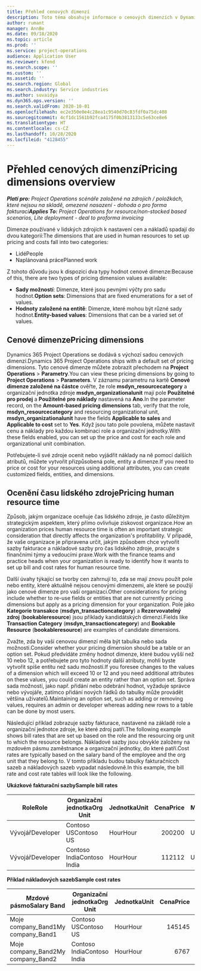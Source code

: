 ```yaml
---
title: Přehled cenových dimenzí
description: Toto téma obsahuje informace o cenových dimenzích v Dynamics 365 Project Operations.
author: rumant
manager: AnnBe
ms.date: 09/18/2020
ms.topic: article
ms.prod: ''
ms.service: project-operations
audience: Application User
ms.reviewer: kfend
ms.search.scope: ''
ms.custom: ''
ms.assetid: ''
ms.search.region: Global
ms.search.industry: Service industries
ms.author: suvaidya
ms.dyn365.ops.version: ''
ms.search.validFrom: 2020-10-01
ms.openlocfilehash: ec2e350e0e4c28ea1c9540d70c83fdf0a75dc408
ms.sourcegitcommit: 4cf1dc1561b92fca4175f0b3813133c5e63ce8e6
ms.translationtype: HT
ms.contentlocale: cs-CZ
ms.lasthandoff: 10/28/2020
ms.locfileid: "4128455"
---
```

# <a name="pricing-dimensions-overview"></a><span data-ttu-id="585cd-103">Přehled cenových dimenzí</span><span class="sxs-lookup"><span data-stu-id="585cd-103">Pricing dimensions overview</span></span>

<span data-ttu-id="585cd-104">_**Platí pro:** Project Operations scénáře založené na zdrojích / položkách, které nejsou na skladě, omezené nasazení - dohoda o pro forma fakturaci_</span><span class="sxs-lookup"><span data-stu-id="585cd-104">_**Applies To:** Project Operations for resource/non-stocked based scenarios, Lite deployment - deal to proforma invoicing_</span></span>

<span data-ttu-id="585cd-105">Dimenze používané v lidských zdrojích k nastavení cen a nákladů spadají do dvou kategorií:</span><span class="sxs-lookup"><span data-stu-id="585cd-105">The dimensions that are used in human resources to set up pricing and costs fall into two categories:</span></span>

- <span data-ttu-id="585cd-106">Lidé</span><span class="sxs-lookup"><span data-stu-id="585cd-106">People</span></span>
- <span data-ttu-id="585cd-107">Naplánovaná práce</span><span class="sxs-lookup"><span data-stu-id="585cd-107">Planned work</span></span>

<span data-ttu-id="585cd-108">Z tohoto důvodu jsou k dispozici dva typy hodnot cenové dimenze:</span><span class="sxs-lookup"><span data-stu-id="585cd-108">Because of this, there are two types of pricing dimension values available:</span></span>

- <span data-ttu-id="585cd-109">**Sady možností**: Dimenze, které jsou pevnými výčty pro sadu hodnot.</span><span class="sxs-lookup"><span data-stu-id="585cd-109">**Option sets**: Dimensions that are fixed enumerations for a set of values.</span></span>
- <span data-ttu-id="585cd-110">**Hodnoty založené na entitě**: Dimenze, které mohou být různé sady hodnot.</span><span class="sxs-lookup"><span data-stu-id="585cd-110">**Entity-based values**: Dimensions that can be a varied set of values.</span></span>

## <a name="pricing-dimensions"></a><span data-ttu-id="585cd-111">Cenové dimenze</span><span class="sxs-lookup"><span data-stu-id="585cd-111">Pricing dimensions</span></span>

<span data-ttu-id="585cd-112">Dynamics 365 Project Operations se dodává s výchozí sadou cenových dimenzí.</span><span class="sxs-lookup"><span data-stu-id="585cd-112">Dynamics 365 Project Operations ships with a default set of pricing dimensions.</span></span> <span data-ttu-id="585cd-113">Tyto cenové dimenze můžete zobrazit přechodem na **Project Operations** > **Parametry**.</span><span class="sxs-lookup"><span data-stu-id="585cd-113">You can view these pricing dimensions by going to **Project Operations** > **Parameters**.</span></span> <span data-ttu-id="585cd-114">V záznamu parametru na kartě **Cenové dimenze založené na částce** ověřte, že role **msdyn_resourcecategory** a organizační jednotka zdroje **msdyn_organizationalunit** mají pole **Použitelné pro prodej** a **Použitelné pro náklady** nastavená na **Ano**.</span><span class="sxs-lookup"><span data-stu-id="585cd-114">In the parameter record, on the **Amount-based pricing dimensions** tab, verify that the role, **msdyn_resourcecategory** and resourcing organizational unit, **msdyn_organizationalunit** have the fields **Applicable to sales** and **Applicable to cost** set to **Yes**.</span></span> <span data-ttu-id="585cd-115">Když jsou tato pole povolena, můžete nastavit cenu a náklady pro každou kombinaci role a organizační jednotky.</span><span class="sxs-lookup"><span data-stu-id="585cd-115">With these fields enabled, you can set up the price and cost for each role and organizational unit combination.</span></span>

<span data-ttu-id="585cd-116">Potřebujete-li své zdroje ocenit nebo vyjádřit náklady na ně pomocí dalších atributů, můžete vytvořit přizpůsobená pole, entity a dimenze.</span><span class="sxs-lookup"><span data-stu-id="585cd-116">If you need to price or cost for your resources using additional attributes, you can create customized fields, entities, and dimensions.</span></span>

## <a name="pricing-human-resource-time"></a><span data-ttu-id="585cd-117">Ocenění času lidského zdroje</span><span class="sxs-lookup"><span data-stu-id="585cd-117">Pricing human resource time</span></span>
<span data-ttu-id="585cd-118">Způsob, jakým organizace oceňuje čas lidského zdroje, je často důležitým strategickým aspektem, který přímo ovlivňuje ziskovost organizace.</span><span class="sxs-lookup"><span data-stu-id="585cd-118">How an organization prices human resource time is often an important strategic consideration that directly affects the organization's profitability.</span></span> <span data-ttu-id="585cd-119">V případě, že vaše organizace je připravena určit, jakým způsobem chce vytvořit sazby fakturace a nákladové sazby pro čas lidského zdroje, pracujte s finančními týmy a vedoucími praxe.</span><span class="sxs-lookup"><span data-stu-id="585cd-119">Work with the finance teams and practice heads when your organization is ready to identify how it wants to set up bill and cost rates for human resource time.</span></span>

<span data-ttu-id="585cd-120">Další úvahy týkající se tvorby cen zahrnují to, zda se mají znovu použít pole nebo entity, které aktuálně nejsou cenovými dimenzemi, ale které se použijí jako cenové dimenze pro vaši organizaci.</span><span class="sxs-lookup"><span data-stu-id="585cd-120">Other considerations for pricing include whether to re-use fields or entities that are not currently pricing dimensions but apply as a pricing dimension for your organization.</span></span> <span data-ttu-id="585cd-121">Pole jako **Kategorie transakce** (**msdyn_transactioncategory**) a **Rezervovatelný zdroj** (**bookableresource**) jsou příklady kandidátských dimenzí.</span><span class="sxs-lookup"><span data-stu-id="585cd-121">Fields like **Transaction Category** (**msdyn_transactioncategory**) and **Bookable Resource** (**bookableresource**) are examples of candidate dimensions.</span></span> 

<span data-ttu-id="585cd-122">Zvažte, zda by vaší cenovou dimenzí měla být tabulka nebo sada možností.</span><span class="sxs-lookup"><span data-stu-id="585cd-122">Consider whether your pricing dimension should be a table or an option set.</span></span> <span data-ttu-id="585cd-123">Pokud předvídáte změny hodnot dimenze, které budou vyšší než 10 nebo 12, a potřebujete pro tyto hodnoty další atributy, mohli byste vytvořit spíše entitu než sadu možností.</span><span class="sxs-lookup"><span data-stu-id="585cd-123">If you foresee changes to the values of a dimension which will exceed 10 or 12 and you need additional attributes on these values, you could create an entity rather than an option set.</span></span> <span data-ttu-id="585cd-124">Správa sada možností, jako např. přidání nebo odebrání hodnot, vyžaduje správce nebo vývojáře, zatímco přidání nových řádků do tabulky může provádět většina uživatelů.</span><span class="sxs-lookup"><span data-stu-id="585cd-124">Maintaining an option set, such as adding or removing values, requires an admin or developer whereas adding new rows to a table can be done by most users.</span></span>

<span data-ttu-id="585cd-125">Následující příklad zobrazuje sazby fakturace, nastavené na základě role a organizační jednotce zdroje, ke které zdroj patří.</span><span class="sxs-lookup"><span data-stu-id="585cd-125">The following example shows bill rates that are set up based on the role and the resourcing org unit to which the resource belongs.</span></span> <span data-ttu-id="585cd-126">Nákladové sazby jsou obvykle založeny na mzdovém pásmu zaměstnance a organizační jednotky, do které patří.</span><span class="sxs-lookup"><span data-stu-id="585cd-126">Cost rates are typically based on the salary band of the employee and the org unit that they belong to.</span></span> <span data-ttu-id="585cd-127">V tomto příkladu budou tabulky fakturačnícch sazeb a nákladových sazeb vypadat následovně.</span><span class="sxs-lookup"><span data-stu-id="585cd-127">In this example, the bill rate and cost rate tables will look like the following.</span></span>

<span data-ttu-id="585cd-128">**Ukázkové fakturační sazby**</span><span class="sxs-lookup"><span data-stu-id="585cd-128">**Sample bill rates**</span></span>

| <span data-ttu-id="585cd-129">Role</span><span class="sxs-lookup"><span data-stu-id="585cd-129">Role</span></span>        | <span data-ttu-id="585cd-130">Organizační jednotka</span><span class="sxs-lookup"><span data-stu-id="585cd-130">Org Unit</span></span>    |<span data-ttu-id="585cd-131">Jednotka</span><span class="sxs-lookup"><span data-stu-id="585cd-131">Unit</span></span>      |<span data-ttu-id="585cd-132">Cena</span><span class="sxs-lookup"><span data-stu-id="585cd-132">Price</span></span>      |<span data-ttu-id="585cd-133">Měna</span><span class="sxs-lookup"><span data-stu-id="585cd-133">Currency</span></span>  |
| ------------|-------------|----------|----------:|----------|
| <span data-ttu-id="585cd-134">Vývojář</span><span class="sxs-lookup"><span data-stu-id="585cd-134">Developer</span></span>   | <span data-ttu-id="585cd-135">Contoso US</span><span class="sxs-lookup"><span data-stu-id="585cd-135">Contoso US</span></span>  |<span data-ttu-id="585cd-136">Hour</span><span class="sxs-lookup"><span data-stu-id="585cd-136">Hour</span></span> | <span data-ttu-id="585cd-137">200</span><span class="sxs-lookup"><span data-stu-id="585cd-137">200</span></span>|<span data-ttu-id="585cd-138">USD</span><span class="sxs-lookup"><span data-stu-id="585cd-138">USD</span></span>     |
| <span data-ttu-id="585cd-139">Vývojář</span><span class="sxs-lookup"><span data-stu-id="585cd-139">Developer</span></span>   | <span data-ttu-id="585cd-140">Contoso India</span><span class="sxs-lookup"><span data-stu-id="585cd-140">Contoso India</span></span> |<span data-ttu-id="585cd-141">Hour</span><span class="sxs-lookup"><span data-stu-id="585cd-141">Hour</span></span>|   <span data-ttu-id="585cd-142">112</span><span class="sxs-lookup"><span data-stu-id="585cd-142">112</span></span>|<span data-ttu-id="585cd-143">USD</span><span class="sxs-lookup"><span data-stu-id="585cd-143">USD</span></span>     |


<span data-ttu-id="585cd-144">**Příklad nákladových sazeb**</span><span class="sxs-lookup"><span data-stu-id="585cd-144">**Sample cost rates**</span></span>

| <span data-ttu-id="585cd-145">Mzdové pásmo</span><span class="sxs-lookup"><span data-stu-id="585cd-145">Salary Band</span></span>     | <span data-ttu-id="585cd-146">Organizační jednotka</span><span class="sxs-lookup"><span data-stu-id="585cd-146">Org Unit</span></span>    |<span data-ttu-id="585cd-147">Jednotka</span><span class="sxs-lookup"><span data-stu-id="585cd-147">Unit</span></span>      |<span data-ttu-id="585cd-148">Cena</span><span class="sxs-lookup"><span data-stu-id="585cd-148">Price</span></span>      |<span data-ttu-id="585cd-149">Měna</span><span class="sxs-lookup"><span data-stu-id="585cd-149">Currency</span></span>  |
| ----------------|-------------|----------|----------:|----------|
| <span data-ttu-id="585cd-150">Moje company_Band1</span><span class="sxs-lookup"><span data-stu-id="585cd-150">My company_Band1</span></span> | <span data-ttu-id="585cd-151">Contoso US</span><span class="sxs-lookup"><span data-stu-id="585cd-151">Contoso US</span></span>  |<span data-ttu-id="585cd-152">Hour</span><span class="sxs-lookup"><span data-stu-id="585cd-152">Hour</span></span> | <span data-ttu-id="585cd-153">145</span><span class="sxs-lookup"><span data-stu-id="585cd-153">145</span></span>|<span data-ttu-id="585cd-154">USD</span><span class="sxs-lookup"><span data-stu-id="585cd-154">USD</span></span>     |
| <span data-ttu-id="585cd-155">Moje company_Band2</span><span class="sxs-lookup"><span data-stu-id="585cd-155">My company_Band2</span></span> | <span data-ttu-id="585cd-156">Contoso India</span><span class="sxs-lookup"><span data-stu-id="585cd-156">Contoso India</span></span> |<span data-ttu-id="585cd-157">Hour</span><span class="sxs-lookup"><span data-stu-id="585cd-157">Hour</span></span>|   <span data-ttu-id="585cd-158">67</span><span class="sxs-lookup"><span data-stu-id="585cd-158">67</span></span>|<span data-ttu-id="585cd-159">USD</span><span class="sxs-lookup"><span data-stu-id="585cd-159">USD</span></span>     |
